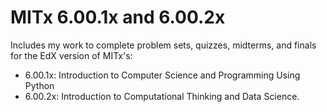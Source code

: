 # MITx 6.00.1x and 6.00.2x

Includes my work to complete problem sets, quizzes, midterms, and finals for the EdX version of MITx's:
- 6.00.1x: Introduction to Computer Science and Programming Using Python
- 6.00.2x: Introduction to Computational Thinking and Data Science.
